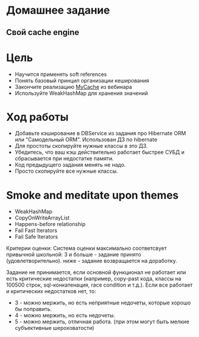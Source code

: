# Домашнее задание
## Свой cache engine
# Цель
* Научится применять soft references
* Понять базовый принцип организации кеширования
* Закончите реализацию [MyCache](https://github.com/petrelevich/otus_java_2020_03/tree/master/L21-cache/src/main/java/ru/otus/cachehw) из вебинара
* Используйте WeakHashMap для хранения значений

# Ход работы
* Добавьте кэширование в DBService из задания про Hibernate ORM или "Самодельный ORM".
Использован ДЗ по hibernate
* Для простоты скопируйте нужные классы в это ДЗ.
* Убедитесь, что ваш кэш действительно работает быстрее СУБД и сбрасывается при недостатке памяти.
* Код предыдущего задания менять не надо.
* Просто скопируйте все нужные классы.

# Smoke and meditate upon themes
* WeakHashMap
* CopyOnWriteArrayList
* Happens-before relationship
* Fail Fast Iterators
* Fail Safe Iterators

Критерии оценки: Система оценки максимально соответсвует привычной школьной:
3 и больше - задание принято (удовлетворительно).
ниже - задание возвращается на доработку.

Задание не принимается, если основной функционал не работает или есть критические недостатки (например, copy-past кода, классы на 100500 строк, sql-конкатенация, race condition и т.д.).
Если все работает и критических недостатков нет, то:
- 3 - можно мержить, но есть неприятные недочеты, которые хорошо бы поправить.
- 4 - можно мержить, но есть недочеты.
- 5 - можно мержить, отличная работа. (при этом могут быть мелкие субъективные шероховатости) 